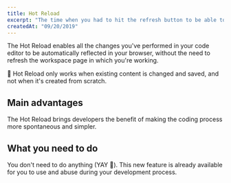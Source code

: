 ```yaml
---
title: Hot Reload
excerpt: "The time when you had to hit the refresh button to be able to see your code changes is long gone thanks to our Hot Reload."
createdAt: "09/20/2019"
---
```


The Hot Reload enables all the changes you've performed in your code editor to be automatically reflected in your browser, without the need to refresh the workspace page in which you're working.

:eyes: Hot Reload only works when existing content is changed and saved, and not when it's created from scratch. 

## Main advantages

The Hot Reload brings developers the benefit of making the coding process more spontaneous and simpler.

## What you need to do

You don't need to do anything (YAY :tada:). This new feature is already available for you to use and abuse during your development process.
